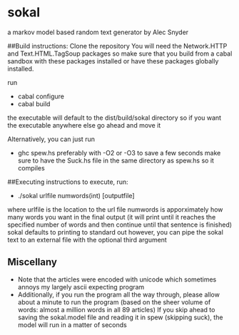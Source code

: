 # sokal
a markov model based random text generator by Alec Snyder

##Build instructions:
Clone the repository
You will need the Network.HTTP and Text.HTML.TagSoup packages so make sure that you build from a cabal sandbox with these packages installed or have these packages globally installed.

run 
* cabal configure
* cabal build

the executable will default to the dist/build/sokal directory so if you want the executable anywhere else go ahead and move it

Alternatively, you can just run
* ghc spew.hs
preferably with -O2 or -O3 to save a few seconds
make sure to have the Suck.hs file in the same directory as spew.hs so it compiles

##Executing instructions
to execute, run:
* ./sokal urlfile numwords(int) [outputfile]

where urlfile is the location to the url file
numwords is apporximately how many words you want in the final output (it will print until it reaches the specified number of words and then continue until that sentence is finished)
sokal defaults to printing to standard out however, you can pipe the sokal text to an external file with the optional third argument

## Miscellany

* Note that the articles were encoded with unicode which sometimes annoys my largely ascii expecting program
* Additionally, if you run the program all the way through, please allow about a minute to run the program (based on the sheer volume of words: almost a million words in all 89 articles)
If you skip ahead to saving the sokal.model file and reading it in spew (skipping suck), the model will run in a matter of seconds
